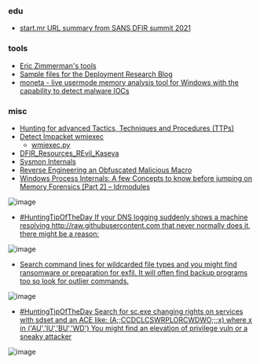 ### edu
* [start.mr URL summary from SANS DFIR summit 2021](https://start.me/p/xbgNmz/sans-dfir-2021)

### tools
* [Eric Zimmerman's tools](https://ericzimmerman.github.io/#!index.md)
* [Sample files for the Deployment Research Blog](https://github.com/DeploymentResearch/DRFiles/tree/master/Scripts)
* [moneta - live usermode memory analysis tool for Windows with the capability to detect malware IOCs](https://github.com/forrest-orr/moneta)

### misc

* [Hunting for advanced Tactics, Techniques and Procedures (TTPs)](https://cyberpolygon.com/materials/hunting-for-advanced-tactics-techniques-and-procedures-ttps/)
* [Detect Impacket wmiexec](https://twitter.com/JohnLaTwC/status/1410671329104199681)
  * [wmiexec.py](https://github.com/SecureAuthCorp/impacket/blob/master/examples/wmiexec.py) 
* [DFIR_Resources_REvil_Kaseya](https://github.com/cado-security/DFIR_Resources_REvil_Kaseya) 
* [Sysmon Internals](https://undev.ninja/sysmon-internals-from-file-delete-event-to-kernel-code-execution/)
* [Reverse Engineering an Obfuscated Malicious Macro](https://medium.com/walmartglobaltech/reverse-engineering-an-obfuscated-malicious-macro-3fd4d4f9c439)
* [Windows Process Internals: A few Concepts to know before jumping on Memory Forensics [Part 2] – ldrmodules](https://eforensicsmag.com/windows-process-internals-a-few-concepts-to-know-before-jumping-on-memory-forensics-part-2-ldrmodules-by-kirtar-oza/)

![image](https://user-images.githubusercontent.com/9626439/124276971-c7b94900-db44-11eb-9a86-62dd6d1a1755.png)

* [#HuntingTipOfTheDay If your DNS logging suddenly shows a machine resolving http://raw.githubusercontent.com that never normally does it, there might be a reason:](https://twitter.com/JohnLaTwC/status/1410441322310168576)

![image](https://user-images.githubusercontent.com/9626439/124277349-3bf3ec80-db45-11eb-91c7-1a83a9640cc9.png)

* [Search command lines for wildcarded file types and you might find ransomware or preparation for exfil. It will often find backup programs too so look for outlier commands.](https://twitter.com/JohnLaTwC/status/1409902619825348613)

![image](https://user-images.githubusercontent.com/9626439/124277626-883f2c80-db45-11eb-9097-ff5998af901c.png)

* [#HuntingTipOfTheDay 
Search for sc.exe changing rights on services with sdset and an ACE like: (A;;CCDCLCSWRPLORCWDWO;;;x) where x in ('AU','IU','BU','WD') You might find an elevation of privilege vuln or a sneaky attacker](https://twitter.com/JohnLaTwC/status/1409559424201498632)

![image](https://user-images.githubusercontent.com/9626439/124277869-d5bb9980-db45-11eb-8d7a-97b61ebe2d3b.png)

